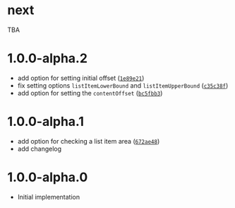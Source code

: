 # next

TBA

# 1.0.0-alpha.2

* add option for setting initial offset ([`1e89e21`](https://github.com/n1ru4l/react-in-center-of-screen/commit/36ba02c195b2f78a149bcee1f02b148a6b95fcbf))
* fix setting options `listItemLowerBound` and `listItemUpperBound` ([`c35c38f`](https://github.com/n1ru4l/react-in-center-of-screen/commit/bc5fbb31e196d535d0aa14f519270deca8b57585))
* add option for setting the `contentOffset` ([`bc5fbb3`](https://github.com/n1ru4l/react-in-center-of-screen/commit/66b534f7f765fe3bc21cda637e8e6b83c4e8aee3))

# 1.0.0-alpha.1

* add option for checking a list item area ([`672ae48`](https://github.com/n1ru4l/react-in-center-of-screen/commit/672ae4850d6746196f77c14ea62fdd6bc9267580))
* add changelog

# 1.0.0-alpha.0

* Initial implementation
